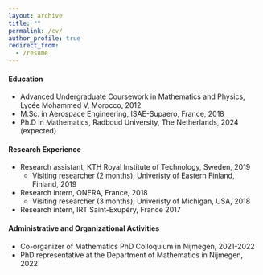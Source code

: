 ```yaml
---
layout: archive
title: ""
permalink: /cv/
author_profile: true
redirect_from:
  - /resume
---
```


#### Education

* Advanced Undergraduate Coursework in Mathematics and Physics, Lycée Mohammed V, Morocco, 2012
* M.Sc. in Aerospace Engineering, ISAE-Supaero, France, 2018
* Ph.D in Mathematics, Radboud University, The Netherlands, 2024 (expected)
  
#### Research Experience 

* Research assistant, KTH Royal Institute of Technology, Sweden, 2019
	* Visiting researcher (2 months), Univeristy of Eastern Finland, Finland, 2019
* Research intern, ONERA, France, 2018
	* Visiting researcher (3 months), Univeristy of Michigan, USA, 2018
* Research intern, IRT Saint-Exupéry, France 2017

#### Administrative and Organizational Activities

* Co-organizer of Mathematics PhD Colloquium in Nijmegen, 2021-2022
* PhD representative at the Department of Mathematics in Nijmegen, 2022

